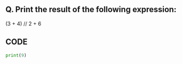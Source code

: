 ## Q. Print the result of the following expression:

(3 + 4) // 2 + 6

## CODE

```python
print(9)
```
